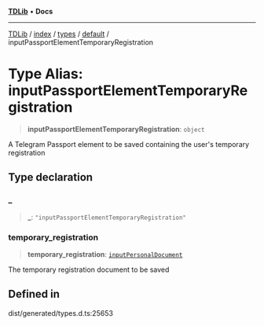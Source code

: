 [**TDLib**](../../../../../../README.md) • **Docs**

***

[TDLib](../../../../../../modules.md) / [index](../../../../../README.md) / [types](../../../README.md) / [default](../README.md) / inputPassportElementTemporaryRegistration

# Type Alias: inputPassportElementTemporaryRegistration

> **inputPassportElementTemporaryRegistration**: `object`

A Telegram Passport element to be saved containing the user's temporary registration

## Type declaration

### \_

> **\_**: `"inputPassportElementTemporaryRegistration"`

### temporary\_registration

> **temporary\_registration**: [`inputPersonalDocument`](inputPersonalDocument.md)

The temporary registration document to be saved

## Defined in

dist/generated/types.d.ts:25653
